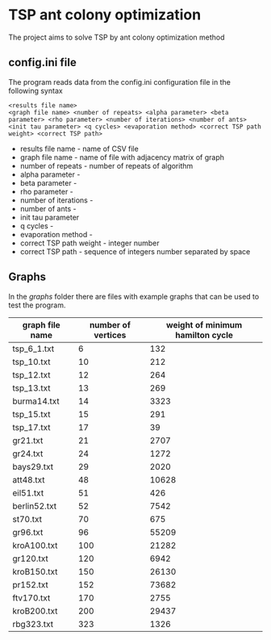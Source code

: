 # TSP ant colony optimization

The project aims to solve TSP by ant colony optimization method

## config.ini file

The program reads data from the config.ini configuration file in the following syntax

```
<results file name>
<graph file name> <number of repeats> <alpha parameter> <beta parameter> <rho parameter> <number of iterations> <number of ants> <init tau parameter> <q cycles> <evaporation method> <correct TSP path weight> <correct TSP path> 
```
- results file name - name of CSV file
- graph file name - name of file with adjacency matrix of graph
- number of repeats - number of repeats of algorithm
- alpha parameter - 
- beta parameter - 
- rho parameter - 
- number of iterations - 
- number of ants - 
- init tau parameter
- q cycles - 
- evaporation method - 
- correct TSP path weight - integer number
- correct TSP path - sequence of integers number separated by space

## Graphs

In the *graphs* folder there are files with example graphs that can be used to test the program.

| graph file name | number of vertices | weight of minimum hamilton cycle |
|-----------------|--------------------|----------------------------------|
| tsp\_6\_1.txt   | 6                  | 132                              | 
| tsp\_10.txt     | 10                 | 212                              |
| tsp\_12.txt     | 12                 | 264                              | 
| tsp\_13.txt     | 13                 | 269                              |
| burma14.txt     | 14                 | 3323                             |  
| tsp\_15.txt     | 15                 | 291                              | 
| tsp\_17.txt     | 17                 | 39                               |   
| gr21.txt        | 21                 | 2707                             |   
| gr24.txt        | 24                 | 1272                             |  
| bays29.txt      | 29                 | 2020                             |    
| att48.txt       | 48                 | 10628                            |    
| eil51.txt       | 51                 | 426                              |   
| berlin52.txt    | 52                 | 7542                             |   
| st70.txt        | 70                 | 675                              |   
| gr96.txt        | 96                 | 55209                            |   
| kroA100.txt     | 100                | 21282                            |   
| gr120.txt       | 120                | 6942                             | 
| kroB150.txt     | 150                | 26130                            |   
| pr152.txt       | 152                | 73682                            |   
| ftv170.txt      | 170                | 2755                             |  
| kroB200.txt     | 200                | 29437                            |   
| rbg323.txt      | 323                | 1326                             |  